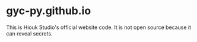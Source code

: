 # gyc-py.github.io
This is Hiouk Studio's official website code. It is not open source because it can reveal secrets.
